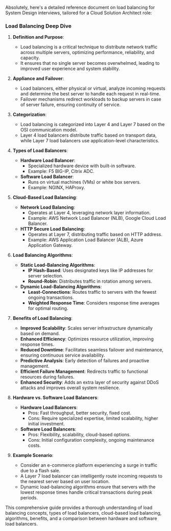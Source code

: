 Absolutely, here's a detailed reference document on load balancing for System Design interviews, tailored for a Cloud Solution Architect role:

### Load Balancing Deep Dive

1. **Definition and Purpose**:
   - Load balancing is a critical technique to distribute network traffic across multiple servers, optimizing performance, reliability, and capacity.
   - It ensures that no single server becomes overwhelmed, leading to improved user experience and system stability.

2. **Appliance and Failover**:
   - Load balancers, either physical or virtual, analyze incoming requests and determine the best server to handle each request in real-time.
   - Failover mechanisms redirect workloads to backup servers in case of server failure, ensuring continuity of service.

3. **Categorization**:
   - Load balancing is categorized into Layer 4 and Layer 7 based on the OSI communication model.
   - Layer 4 load balancers distribute traffic based on transport data, while Layer 7 load balancers use application-level characteristics.

4. **Types of Load Balancers**:
   - **Hardware Load Balancer**:
     - Specialized hardware device with built-in software.
     - Example: F5 BIG-IP, Citrix ADC.
   - **Software Load Balancer**:
     - Runs on virtual machines (VMs) or white box servers.
     - Example: NGINX, HAProxy.

5. **Cloud-Based Load Balancing**:
   - **Network Load Balancing**:
     - Operates at Layer 4, leveraging network layer information.
     - Example: AWS Network Load Balancer (NLB), Google Cloud Load Balancer.
   - **HTTP Secure Load Balancing**:
     - Operates at Layer 7, distributing traffic based on HTTP address.
     - Example: AWS Application Load Balancer (ALB), Azure Application Gateway.

6. **Load Balancing Algorithms**:
   - **Static Load-Balancing Algorithms**:
     - **IP Hash-Based**: Uses designated keys like IP addresses for server selection.
     - **Round-Robin**: Distributes traffic in rotation among servers.
   - **Dynamic Load-Balancing Algorithms**:
     - **Least-Connections**: Routes traffic to servers with the fewest ongoing transactions.
     - **Weighted Response Time**: Considers response time averages for optimal routing.

7. **Benefits of Load Balancing**:
   - **Improved Scalability**: Scales server infrastructure dynamically based on demand.
   - **Enhanced Efficiency**: Optimizes resource utilization, improving response times.
   - **Reduced Downtime**: Facilitates seamless failover and maintenance, ensuring continuous service availability.
   - **Predictive Analysis**: Early detection of failures and proactive management.
   - **Efficient Failure Management**: Redirects traffic to functional resources during failures.
   - **Enhanced Security**: Adds an extra layer of security against DDoS attacks and improves overall system resilience.

8. **Hardware vs. Software Load Balancers**:
   - **Hardware Load Balancers**:
     - Pros: Fast throughput, better security, fixed cost.
     - Cons: Require specialized expertise, limited scalability, higher initial investment.
   - **Software Load Balancers**:
     - Pros: Flexibility, scalability, cloud-based options.
     - Cons: Initial configuration complexity, ongoing maintenance costs.

9. **Example Scenario**:
   - Consider an e-commerce platform experiencing a surge in traffic due to a flash sale.
   - A Layer 7 load balancer can intelligently route incoming requests to the nearest server based on user location.
   - Dynamic load-balancing algorithms ensure that servers with the lowest response times handle critical transactions during peak periods.

This comprehensive guide provides a thorough understanding of load balancing concepts, types of load balancers, cloud-based load balancing, algorithms, benefits, and a comparison between hardware and software load balancers.
